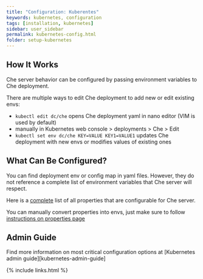 ```yaml
---
title: "Configuration: Kuberentes"
keywords: kubernetes, configuration
tags: [installation, kubernetes]
sidebar: user_sidebar
permalink: kubernetes-config.html
folder: setup-kubernetes
---
```


## How It Works

Che server behavior can be configured by passing environment variables to Che deployment.

There are multiple ways to edit Che deployment to add new or edit existing envs:

* `kubectl edit dc/che` opens Che deployment yaml in nano editor (VIM is used by default)
* manually in Kubernetes web console > deployments > Che > Edit
* `kubectl set env dc/che KEY=VALUE KEY1=VALUE1` updates Che deployment with new envs or modifies values of existing ones

## What Can Be Configured?

You can find deployment env or config map in yaml files. However, they do not reference a complete list of environment variables that Che server will respect.

Here is a [complete](https://github.com/eclipse/che/tree/master/assembly/assembly-wsmaster-war/src/main/webapp/WEB-INF/classes/che) list of all properties that are configurable for Che server.

You can manually convert properties into envs, just make sure to follow [instructions on properties page](properties.html#properties-and-environment-variables)

## Admin Guide

Find more information on most critical configuration options at [Kubernetes admin guide][kubernetes-admin-guide]

{% include links.html %}
